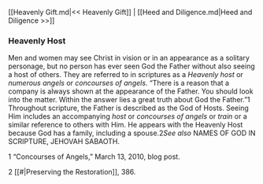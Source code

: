 [[Heavenly Gift.md|<< Heavenly Gift]]  |  [[Heed and Diligence.md|Heed and Diligence >>]]

### Heavenly Host
Men and women may see Christ in vision or in an appearance as a solitary personage, but no person has ever seen God the Father without also seeing a host of others. They are referred to in scriptures as a *Heavenly host* or *numerous angels* or *concourses of angels*. “There is a reason that a company is always shown at the appearance of the Father. You should look into the matter. Within the answer lies a great truth about God the Father.”1 Throughout scripture, the Father is described as the God of Hosts. Seeing Him includes an accompanying *host* or *concourses of angels* or *train* or a similar reference to others with Him. He appears with the Heavenly Host because God has a family, including a spouse.2*See also* NAMES OF GOD IN SCRIPTURE, JEHOVAH SABAOTH.



1 “Concourses of Angels,” March 13, 2010, blog post.


2
[[#|Preserving the Restoration]], 386.